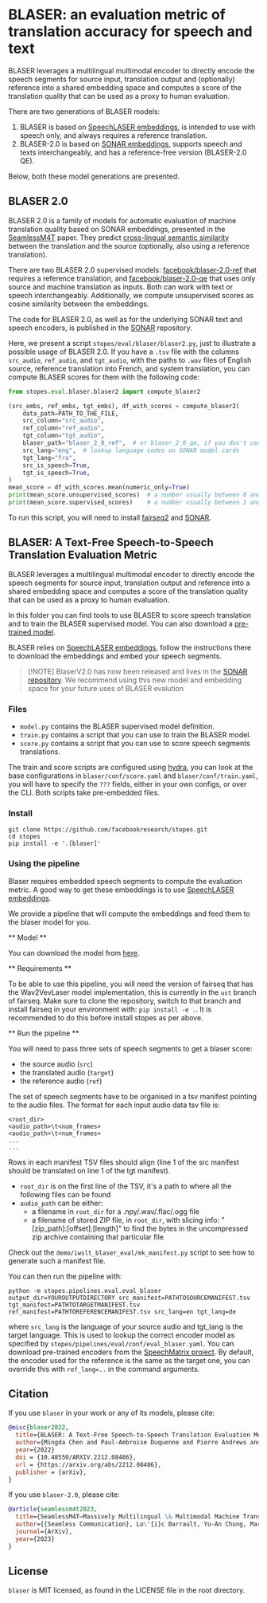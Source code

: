 # BLASER: an evaluation metric of translation accuracy for speech and text

BLASER leverages a multilingual multimodal encoder to directly encode the speech segments for source input, translation output and (optionally) reference into a shared embedding space and computes a score of the translation quality that can be used as a proxy to human evaluation.

There are two generations of BLASER models:

1. BLASER is based on [SpeechLASER embeddings](https://github.com/facebookresearch/fairseq/blob/ust/examples/speech_matrix/speech_laser_encoders.md), is intended to use with speech only, and always requires a reference translation.
2. BLASER-2.0 is based on [SONAR embeddings](https://github.com/facebookresearch/SONAR), supports speech and texts interchangeably, and has a reference-free version (BLASER-2.0 QE).

Below, both these model generations are presented.

## BLASER 2.0

BLASER 2.0 is a family of models for automatic evaluation of machine translation quality based on SONAR embeddings, presented in the [SeamlessM4T](https://arxiv.org/abs/2308.11596) paper. They predict [cross-lingual semantic similarity](https://github.com/facebookresearch/fairseq/tree/nllb/examples/nllb/human_XSTS_eval) between the translation and the source (optionally, also using a reference translation).

There are two BLASER 2.0 supervised models: [facebook/blaser-2.0-ref](https://huggingface.co/facebook/blaser-2.0-ref) that requires a reference translation, and [facebook/blaser-2.0-qe](https://huggingface.co/facebook/blaser-2.0-qe) that uses only source and machine translation as inputs. Both can work with text or speech interchangeably. Additionally, we compute unsupervised scores as cosine similarity between the embeddings.

The code for BLASER 2.0, as well as for the underlying SONAR text and speech encoders, is published in the [SONAR](https://github.com/facebookresearch/SONAR) repository.

Here, we present a script `stopes/eval/blaser/blaser2.py`, just to illustrate a possible usage of BLASER 2.0. If you have a `.tsv` file with the columns `src_audio`, `ref_audio`, and `tgt_audio`, with the paths to `.wav` files of English source, reference translation into French, and system translation, you can compute BLASER scores for them with the following code:

```Python
from stopes.eval.blaser.blaser2 import compute_blaser2

(src_embs, ref_embs, tgt_embs), df_with_scores = compute_blaser2(
    data_path=PATH_TO_THE_FILE,
    src_column="src_audio",
    ref_column="ref_audio",
    tgt_column="tgt_audio",
    blaser_path="blaser_2_0_ref",  # or blaser_2_0_qe, if you don't use references
    src_lang="eng",  # lookup language codes on SONAR model cards
    tgt_lang="fra",
    src_is_speech=True,
    tgt_is_speech=True,
)
mean_score = df_with_scores.mean(numeric_only=True)
print(mean_score.unsupervised_scores)  # a number usually between 0 and 1
print(mean_score.supervised_scores)    # a number usually between 1 and 5
```

To run this script, you will need to install [fairseq2](https://github.com/facebookresearch/fairseq2) and [SONAR](https://github.com/facebookresearch/SONAR).

## BLASER: A Text-Free Speech-to-Speech Translation Evaluation Metric

BLASER leverages a multilingual multimodal encoder to directly encode the speech segments for source input, translation output and reference into a shared embedding space and computes a score of the translation quality that can be used as a proxy to human evaluation.

In this folder you can find tools to use BLASER to score speech translation and to train the BLASER supervised model. You can also download a [pre-trained model](http://dl.fbaipublicfiles.com/blaser/blaser.tar.gz).

BLASER relies on [SpeechLASER embeddings](https://github.com/facebookresearch/fairseq/blob/ust/examples/speech_matrix/speech_laser_encoders.md), follow the instructions there to download the embeddings and embed your speech segments.

> [!NOTE] BlaserV2.0 has now been released and lives in the [SONAR repository](https://github.com/facebookresearch/SONAR#predicting-sentence-similarity-with-blaser-20-models). We recommend using this new model and embedding space for your future uses of BLASER evalution

### Files

- `model.py` contains the BLASER supervised model definition.
- `train.py` contains a script that you can use to train the BLASER model.
- `score.py` contains a script that you can use to score speech segments translations.

The train and score scripts are configured using [hydra](https://hydra.cc/), you can look at the base configurations in `blaser/conf/score.yaml` and `blaser/conf/train.yaml`, you will have to specify the `???` fields, either in your own configs, or over the CLI. Both scripts take pre-embedded files.

### Install

```
git clone https://github.com/facebookresearch/stopes.git
cd stopes
pip install -e '.[blaser]'
```

### Using the pipeline

Blaser requires embedded speech segments to compute the evaluation metric. A good way to get these embeddings is to use [SpeechLASER embeddings](https://github.com/facebookresearch/fairseq/blob/ust/examples/speech_matrix/speech_laser_encoders.md).

We provide a pipeline that will compute the embeddings and feed them to the blaser model for you.

** Model **

You can download the model from [here](https://dl.fbaipublicfiles.com/blaser/blaser.tar.gz).

** Requirements **

To be able to use this pipeline, you will need the version of fairseq that has the Wav2VevLaser model implementation, this is currently in the `ust` branch of fairseq. Make sure to clone the repository, switch to that branch and install fairseq in your environment with: `pip install -e .`. It is recommended to do this before install stopes as per above.

** Run the pipeline **

You will need to pass three sets of speech segments to get a blaser score:

- the source audio (`src`)
- the translated audio (`target`)
- the reference audio (`ref`)

The set of speech segments have to be organised in a tsv manifest pointing to the audio files. The format for each input audio data tsv file is:

```
<root_dir>
<audio_path>\t<num_frames>
<audio_path>\t<num_frames>
...
...
```

Rows in each manifest TSV files should align (line 1 of the src manifest should be translated on line 1 of the tgt manifest).

- `root_dir` is on the first line of the TSV, it's a path to where all the following files can be found
- `audio_path` can be either:
  - a filename in `root_dir` for a .npy/.wav/.flac/.ogg file
  - a filename of stored ZIP file, in `root_dir`, with slicing info: "[zip_path]:[offset]:[length]" to find the bytes in the uncompressed zip archive containing that particular file

Check out the `demo/iwslt_blaser_eval/mk_manifest.py` script to see how to generate such a manifest file.

You can then run the pipeline with:

```
python -m stopes.pipelines.eval.eval_blaser output_dir=YOUROUTPUTDIRECTORY src_manifest=PATHTOSOURCEMANIFEST.tsv tgt_manifest=PATHTOTARGETMANIFEST.tsv ref_manifest=PATHTOREFERENCEMANIFEST.tsv src_lang=en tgt_lang=de
```

where `src_lang` is the language of your source audio and tgt_lang is the target language. This is used to lookup the correct encoder model as specified by `stopes/pipelines/eval/conf/eval_blaser.yaml`. You can download pre-trained encoders from the [SpeechMatrix project](https://github.com/facebookresearch/fairseq/blob/ust/examples/speech_matrix/speech_laser_encoders.md). By default, the encoder used for the reference is the same as the target one, you can override this with `ref_lang=..` in the command arguments.

## Citation

If you use `blaser` in your work or any of its models, please cite:

```bibtex
@misc{blaser2022,
  title={BLASER: A Text-Free Speech-to-Speech Translation Evaluation Metric},
  author={Mingda Chen and Paul-Ambroise Duquenne and Pierre Andrews and Justine Kao and Alexandre Mourachko and Holger Schwenk and Marta R. Costa-jussà},
  year={2022}
  doi = {10.48550/ARXIV.2212.08486},
  url = {https://arxiv.org/abs/2212.08486},
  publisher = {arXiv},
}
```

If you use `blaser-2.0`, please cite:

```bibtex
@article{seamlessm4t2023,
  title={SeamlessM4T—Massively Multilingual \& Multimodal Machine Translation},
  author={{Seamless Communication}, Lo\"{i}c Barrault, Yu-An Chung, Mariano Cora Meglioli, David Dale, Ning Dong, Paul-Ambroise Duquenne, Hady Elsahar, Hongyu Gong, Kevin Heffernan, John Hoffman, Christopher Klaiber, Pengwei Li, Daniel Licht, Jean Maillard, Alice Rakotoarison, Kaushik Ram Sadagopan, Guillaume Wenzek, Ethan Ye,  Bapi Akula, Peng-Jen Chen, Naji El Hachem, Brian Ellis, Gabriel Mejia Gonzalez, Justin Haaheim, Prangthip Hansanti, Russ Howes, Bernie Huang, Min-Jae Hwang, Hirofumi Inaguma, Somya Jain, Elahe Kalbassi, Amanda Kallet, Ilia Kulikov, Janice Lam, Daniel Li, Xutai Ma, Ruslan Mavlyutov, Benjamin Peloquin, Mohamed Ramadan, Abinesh Ramakrishnan, Anna Sun, Kevin Tran, Tuan Tran, Igor Tufanov, Vish Vogeti, Carleigh Wood, Yilin Yang, Bokai Yu, Pierre Andrews, Can Balioglu, Marta R. Costa-juss\`{a}, Onur \,{C}elebi,Maha Elbayad,Cynthia Gao, Francisco Guzm\'an, Justine Kao, Ann Lee, Alexandre Mourachko, Juan Pino, Sravya Popuri, Christophe Ropers, Safiyyah Saleem, Holger Schwenk, Paden Tomasello, Changhan Wang, Jeff Wang, Skyler Wang},
  journal={ArXiv},
  year={2023}
}
```

## License

`blaser` is MIT licensed, as found in the LICENSE file in the root directory.
